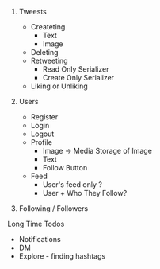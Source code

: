 1. Tweests
    - Createting
        - Text
        - Image
    - Deleting
    - Retweeting
        - Read Only Serializer
        - Create Only Serializer
    - Liking or Unliking


1. Users
    - Register
    - Login
    - Logout
    - Profile
        - Image -> Media Storage of Image
        - Text
        - Follow Button
    - Feed
        - User's feed only ?
        - User + Who They Follow?


3. Following / Followers

Long Time Todos
- Notifications
- DM
- Explore - finding hashtags